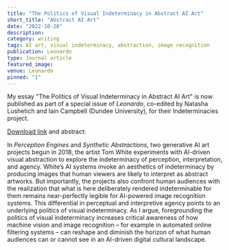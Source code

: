 ```yaml
---
title: "The Politics of Visual Indeterminacy in Abstract AI Art"
short_title: "Abstract AI Art"
date: "2022-10-20"
description:
category: writing
tagz: AI art, visual indeterminacy, abstraction, image recognition
publication: Leonardo
type: Journal article
featured_image:
venue: Leonardo
pinned: "1"
---
```


My essay "The Politics of Visual Indeterminacy in Abstract AI Art" is now published as part of a special issue of _Leonardo_, co-edited by Natasha Lushetich and Iain Campbell (Dundee University), for their Indeterminacies project.

[Download link](https://direct.mit.edu/leon/article/doi/10.1162/leon_a_02291/113467/The-Politics-of-Visual-Indeterminacy-in-Abstract) and abstract:

In _Perception Engines_ and _Synthetic Abstractions_, two generative AI art projects begun in 2018, the artist Tom White experiments with AI-driven visual abstraction to explore the indeterminacy of perception, interpretation, and agency. White’s AI systems invoke an aesthetics of indeterminacy by producing images that human viewers are likely to interpret as abstract artworks. But importantly, the projects also confront human audiences with the realization that what is here deliberately rendered indeterminable for them remains near-perfectly legible for AI-powered image recognition systems. This differential in perceptual and interpretive agency points to an underlying politics of visual indeterminacy. As I argue, foregrounding the politics of visual indeterminacy increases critical awareness of how machine vision and image recognition – for example in automated online filtering systems – can reshape and diminish the horizon of what human audiences can or cannot see in an AI-driven digital cultural landscape.
